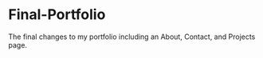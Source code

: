 # Final-Portfolio

The final changes to my portfolio including an About, Contact, and Projects page. 
